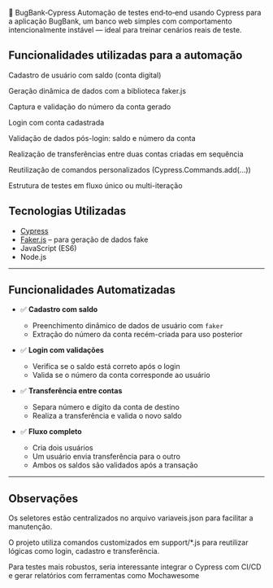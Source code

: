🐞 BugBank‑Cypress
Automação de testes end‑to‑end usando Cypress para a aplicação BugBank, um banco web simples com comportamento intencionalmente instável — ideal para treinar cenários reais de teste.

## Funcionalidades utilizadas para a automação
Cadastro de usuário com saldo (conta digital)

Geração dinâmica de dados com a biblioteca faker.js

Captura e validação do número da conta gerado

Login com conta cadastrada

Validação de dados pós-login: saldo e número da conta

Realização de transferências entre duas contas criadas em sequência

Reutilização de comandos personalizados (Cypress.Commands.add(...))

Estrutura de testes em fluxo único ou multi-iteração

## Tecnologias Utilizadas

- [Cypress](https://www.cypress.io/)
- [Faker.js](https://github.com/Marak/Faker.js/) – para geração de dados fake
- JavaScript (ES6)
- Node.js

---

## Funcionalidades Automatizadas

- ✅ **Cadastro com saldo**
  - Preenchimento dinâmico de dados de usuário com `faker`
  - Extração do número da conta recém-criada para uso posterior

- ✅ **Login com validações**
  - Verifica se o saldo está correto após o login
  - Valida se o número da conta corresponde ao usuário

- ✅ **Transferência entre contas**
  - Separa número e dígito da conta de destino
  - Realiza a transferência e valida o novo saldo

- ✅ **Fluxo completo**
  - Cria dois usuários
  - Um usuário envia transferência para o outro
  - Ambos os saldos são validados após a transação

---

## Observações
Os seletores estão centralizados no arquivo variaveis.json para facilitar a manutenção.

O projeto utiliza comandos customizados em support/*.js para reutilizar lógicas como login, cadastro e transferência.

Para testes mais robustos, seria interessante integrar o Cypress com CI/CD e gerar relatórios com ferramentas como Mochawesome
